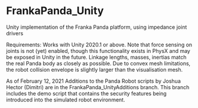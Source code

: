 # FrankaPanda_Unity
Unity implementation of the Franka Panda platform, using impedance joint drivers 

Requirements: Works with Unity 2020.1 or above. Note that force sensing on joints is not (yet) enabled, though this functionality exists in PhysX and may be exposed in Unity in the future.
Linkage lengths, masses, inertias match the real Panda body as closely as possible. Due to convex mesh limitations, the robot collision envelope is slightly larger than the visualisation mesh.

As of February 12, 2021
Additions to the Panda Robot scripts by Joshua Hector (Dimitri) are in the FrankaPanda_UnityAdditions branch. This branch includes the demo script that contains the security features being introduced into the simulated robot environment.
